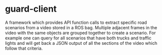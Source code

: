 # guard-client
A framework which provides API function calls to extract specific road scenarios from a video stored in a ROS bag. Multiple adjacent frames in the video with the same objects are grouped together to create a scenario. For example one can query for all scenarios that have both trucks and traffic lights and will get back a JSON output of all the sections of the video which follow that criteria.
